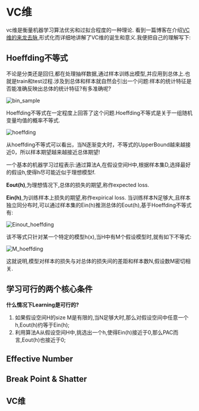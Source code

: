 # VC维
vc维是衡量机器学习算法优劣和过拟合程度的一种理论.
看到一篇博客在介绍[VC维的来龙去脉](http://www.flickering.cn/machine_learning/2015/04/vc%E7%BB%B4%E7%9A%84%E6%9D%A5%E9%BE%99%E5%8E%BB%E8%84%89/),形式化而详细地讲解了VC维的诞生和意义.我便把自己的理解写下:
## Hoeffding不等式
不论是分类还是回归,都在处理抽样数据,通过样本训练出模型,并应用到总体上.也就是train和test过程.涉及到总体和样本就自然会引出一个问题:样本的统计特征是否能准确反映出总体的统计特征?有多准确呢?

![bin_sample](https://github.com/StriderStranger/GeistDenkmal/blob/master/%E6%9C%BA%E5%99%A8%E5%AD%A6%E4%B9%A0/res/bin_sample.png)

Hoeffding不等式在一定程度上回答了这个问题.Hoeffding不等式是关于一组随机变量均值的概率不等式.

![hoeffding](https://github.com/StriderStranger/GeistDenkmal/blob/master/%E6%9C%BA%E5%99%A8%E5%AD%A6%E4%B9%A0/res/hoeffding.png)

从hoeffding不等式可以看出，当N逐渐变大时，不等式的UpperBound越来越接近0，所以样本期望越来越接近总体期望!

一个基本的机器学习过程表示:通过算法A,在假设空间H中,根据样本集D,选择最好的假设h,使得h尽可能近似于理想模型f.

**Eout(h)**,为理想情况下,总体的损失的期望,称作expected loss.

**Ein(h)**,为训练样本上损失的期望,称作expirical loss.
当训练样本N足够大,且样本独立同分布时,可以通过样本集的Ein(h)推测总体的Eout(h),基于Hoeffding不等式有:

![Einout_hoeffding](https://github.com/StriderStranger/GeistDenkmal/blob/master/%E6%9C%BA%E5%99%A8%E5%AD%A6%E4%B9%A0/res/Einout_hoeffding.png)

该不等式只针对某一个特定的模型h(x),当H中有M个假设模型时,就有如下不等式:

![M_hoeffding](https://github.com/StriderStranger/GeistDenkmal/blob/master/%E6%9C%BA%E5%99%A8%E5%AD%A6%E4%B9%A0/res/M_hoeffding.png)

这就说明,模型对样本的损失与对总体的损失间的差距和样本数N,假设数M密切相关.

## 学习可行的两个核心条件
**什么情况下Learning是可行的?**
1. 如果假设空间H的size M是有限的,当N足够大时,那么对假设空间中任意一个h,Eout(h)约等于Ein(h);
2. 利用算法A从假设空间H中,挑选出一个h,使得Ein(h)接近于0,那么PAC而言,Eout(h)也接近于0;
## Effective Number
## Break Point & Shatter
## VC维